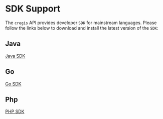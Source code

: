 # SDK Support

The `cregis` API provides developer `SDK` for mainstream languages. Please follow the links below to download and install the latest version of the `SDK`:

## Java

[Java SDK](https://github.com/0xcregis/cregis-java-sdk)

## Go

[Go SDK](https://github.com/0xcregis/go-sdk)

## Php

[PHP SDK](https://github.com/0xcregis/php-sdk)